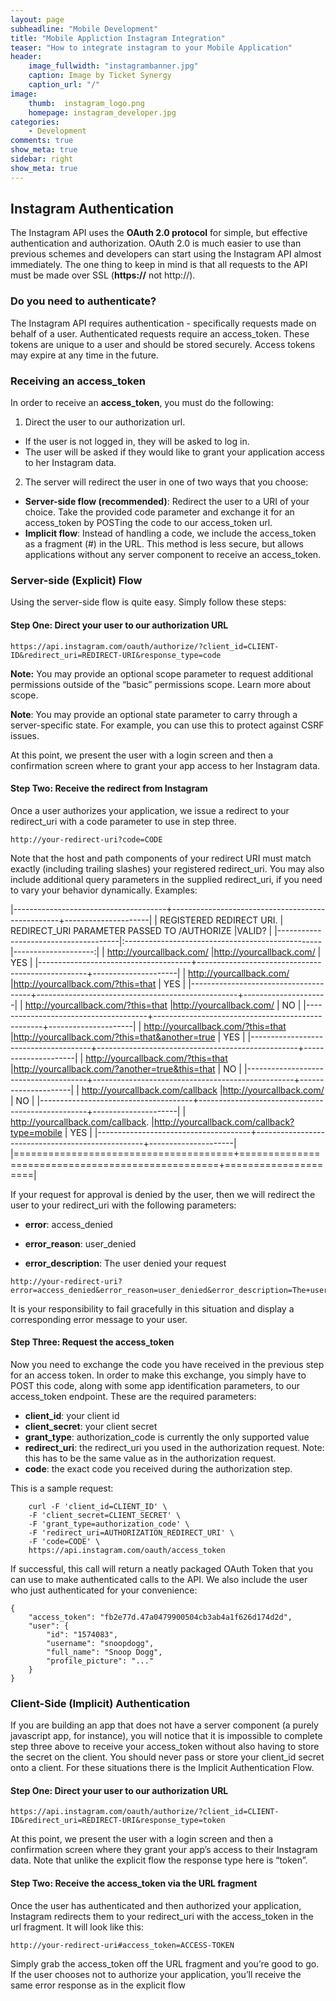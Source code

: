```yaml
---
layout: page
subheadline: "Mobile Development"
title: "Mobile Appliction Instagram Integration"
teaser: "How to integrate instagram to your Mobile Application"
header:
    image_fullwidth: "instagrambanner.jpg"
    caption: Image by Ticket Synergy
    caption_url: "/"
image:
    thumb:  instagram_logo.png
    homepage: instagram_developer.jpg
categories:
    - Development
comments: true
show_meta: true
sidebar: right
show_meta: true
---
```


<h2>Instagram Authentication</h2>
The Instagram API uses the <strong>OAuth 2.0 protocol</strong> for simple, but effective authentication and authorization. OAuth 2.0 is much easier to use than previous schemes and developers can start using the Instagram API almost immediately. The one thing to keep in mind is that all requests to the API must be made over SSL (<strong>https://</strong> not http://).

<h3>Do you need to authenticate?</h3>

The Instagram API requires authentication - specifically requests made on behalf of a user. Authenticated requests require an access_token. These tokens are unique to a user and should be stored securely. Access tokens may expire at any time in the future.

<h3>Receiving an access_token</h3>
In order to receive an <strong>access_token</strong>, you must do the following:

1. Direct the user to our authorization url.
- If the user is not logged in, they will be asked to log in.
- The user will be asked if they would like to grant your application access to her Instagram data.
2. The server will redirect the user in one of two ways that you choose:
- <strong>Server-side flow (recommended)</strong>: Redirect the user to a URI of your choice. Take the provided code parameter and exchange it for an access_token by POSTing the code to our access_token url.
- <strong>Implicit flow</strong>: Instead of handling a code, we include the access_token as a fragment (#) in the URL. This method is less secure, but allows applications without any server component to receive an access_token.


<h3>Server-side (Explicit) Flow</h3>
Using the server-side flow is quite easy. Simply follow these steps:

<h4>Step One: Direct your user to our authorization URL</h4>

~~~~~~~~
https://api.instagram.com/oauth/authorize/?client_id=CLIENT-ID&redirect_uri=REDIRECT-URI&response_type=code
~~~~~~~~

<strong>Note:</strong> You may provide an optional scope parameter to request additional permissions outside of the “basic” permissions scope. Learn more about scope.

<strong>Note</strong>: You may provide an optional state parameter to carry through a server-specific state. For example, you can use this to protect against CSRF issues.

At this point, we present the user with a login screen and then a confirmation screen where to grant your app access to her Instagram data.

<h4>Step Two: Receive the redirect from Instagram</h4>

Once a user authorizes your application, we issue a redirect to your redirect_uri with a code parameter to use in step three.

~~~~~~~~
http://your-redirect-uri?code=CODE
~~~~~~~~

Note that the host and path components of your redirect URI must match exactly (including trailing slashes) your registered redirect_uri. You may also include additional query parameters in the supplied redirect_uri, if you need to vary your behavior dynamically. Examples:

|--------------------------------------+--------------------------------------------------+---------------------|
| REGISTERED REDIRECT URI.             | REDIRECT_URI PARAMETER PASSED TO /AUTHORIZE      |VALID?               |
|--------------------------------------|:-------------------------------------------------|--------------------:|
| http://yourcallback.com/             |http://yourcallback.com/                          | YES                 |
|--------------------------------------+--------------------------------------------------+---------------------|
| http://yourcallback.com/             |http://yourcallback.com/?this=that                | YES                 |
|--------------------------------------+--------------------------------------------------+---------------------|
| http://yourcallback.com/?this=that   |http://yourcallback.com/                          | NO                  |
|--------------------------------------+--------------------------------------------------+---------------------|
| http://yourcallback.com/?this=that   |http://yourcallback.com/?this=that&another=true   | YES                 |
|--------------------------------------+--------------------------------------------------+---------------------|
| http://yourcallback.com/?this=that   |http://yourcallback.com/?another=true&this=that   | NO                  |
|--------------------------------------+--------------------------------------------------+---------------------|
| http://yourcallback.com/callback     |http://yourcallback.com/                          | NO                  |
|--------------------------------------+--------------------------------------------------+---------------------|
| http://yourcallback.com/callback.    |http://yourcallback.com/callback?type=mobile      | YES                 |
|--------------------------------------+--------------------------------------------------+---------------------|
|======================================+==================================================+=====================|

If your request for approval is denied by the user, then we will redirect the user to your redirect_uri with the following parameters:

- <strong>error</strong>: access_denied

- <strong>error_reason</strong>: user_denied

- <strong>error_description</strong>: The user denied your request

~~~~~~~~
http://your-redirect-uri?error=access_denied&error_reason=user_denied&error_description=The+user+denied+your+request
~~~~~~~~

It is your responsibility to fail gracefully in this situation and display a corresponding error message to your user.

<h4>Step Three: Request the access_token</h4>

Now you need to exchange the code you have received in the previous step for an access token. In order to make this exchange, you simply have to POST this code, along with some app identification parameters, to our access_token endpoint. These are the required parameters:

- <strong> client_id</strong>: your client id
- <strong>client_secret</strong>: your client secret
- <strong>grant_type</strong>: authorization_code is currently the only supported value
- <strong>redirect_uri</strong>: the redirect_uri you used in the authorization request. Note: this has to be the same value as in the authorization request.
- <strong>code</strong>: the exact code you received during the authorization step.

This is a sample request:

~~~~~~~~
    curl -F 'client_id=CLIENT_ID' \
    -F 'client_secret=CLIENT_SECRET' \
    -F 'grant_type=authorization_code' \
    -F 'redirect_uri=AUTHORIZATION_REDIRECT_URI' \
    -F 'code=CODE' \
    https://api.instagram.com/oauth/access_token
~~~~~~~~

If successful, this call will return a neatly packaged OAuth Token that you can use to make authenticated calls to the API. We also include the user who just authenticated for your convenience:

~~~~~~~~
{
    "access_token": "fb2e77d.47a0479900504cb3ab4a1f626d174d2d",
    "user": {
        "id": "1574083",
        "username": "snoopdogg",
        "full_name": "Snoop Dogg",
        "profile_picture": "..."
    }
}
~~~~~~~~

<h3>Client-Side (Implicit) Authentication</h3>
If you are building an app that does not have a server component (a purely javascript app, for instance), you will notice that it is impossible to complete step three above to receive your access_token without also having to store the secret on the client. You should never pass or store your client_id secret onto a client. For these situations there is the Implicit Authentication Flow.

<h4>Step One: Direct your user to our authorization URL</h4>

~~~~~~~~
https://api.instagram.com/oauth/authorize/?client_id=CLIENT-ID&redirect_uri=REDIRECT-URI&response_type=token
~~~~~~~~

At this point, we present the user with a login screen and then a confirmation screen where they grant your app’s access to their Instagram data. Note that unlike the explicit flow the response type here is “token”.

<h4>Step Two: Receive the access_token via the URL fragment</h4>

Once the user has authenticated and then authorized your application, Instagram redirects them to your redirect_uri with the access_token in the url fragment. It will look like this:
~~~~~~~~
http://your-redirect-uri#access_token=ACCESS-TOKEN
~~~~~~~~
Simply grab the access_token off the URL fragment and you’re good to go. If the user chooses not to authorize your application, you’ll receive the same error response as in the explicit flow


